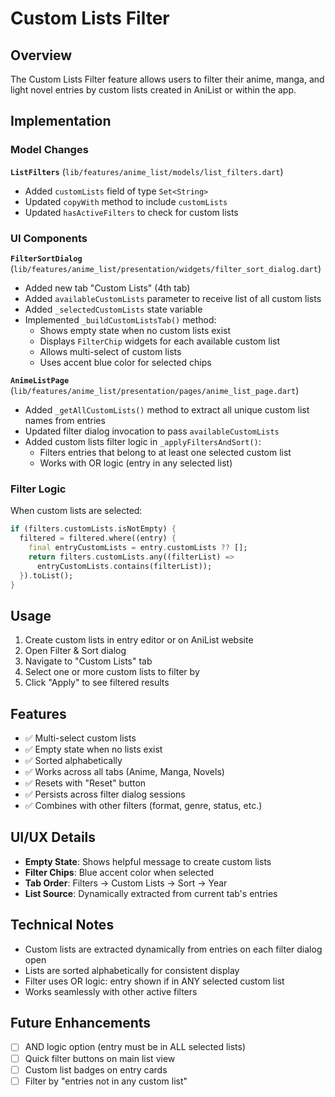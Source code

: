 # Custom Lists Filter

## Overview

The Custom Lists Filter feature allows users to filter their anime, manga, and light novel entries by custom lists created in AniList or within the app.

## Implementation

### Model Changes

**`ListFilters`** (`lib/features/anime_list/models/list_filters.dart`)
- Added `customLists` field of type `Set<String>`
- Updated `copyWith` method to include `customLists`
- Updated `hasActiveFilters` to check for custom lists

### UI Components

**`FilterSortDialog`** (`lib/features/anime_list/presentation/widgets/filter_sort_dialog.dart`)
- Added new tab "Custom Lists" (4th tab)
- Added `availableCustomLists` parameter to receive list of all custom lists
- Added `_selectedCustomLists` state variable
- Implemented `_buildCustomListsTab()` method:
  - Shows empty state when no custom lists exist
  - Displays `FilterChip` widgets for each available custom list
  - Allows multi-select of custom lists
  - Uses accent blue color for selected chips

**`AnimeListPage`** (`lib/features/anime_list/presentation/pages/anime_list_page.dart`)
- Added `_getAllCustomLists()` method to extract all unique custom list names from entries
- Updated filter dialog invocation to pass `availableCustomLists`
- Added custom lists filter logic in `_applyFiltersAndSort()`:
  - Filters entries that belong to at least one selected custom list
  - Works with OR logic (entry in any selected list)

### Filter Logic

When custom lists are selected:
```dart
if (filters.customLists.isNotEmpty) {
  filtered = filtered.where((entry) {
    final entryCustomLists = entry.customLists ?? [];
    return filters.customLists.any((filterList) => 
      entryCustomLists.contains(filterList));
  }).toList();
}
```

## Usage

1. Create custom lists in entry editor or on AniList website
2. Open Filter & Sort dialog
3. Navigate to "Custom Lists" tab
4. Select one or more custom lists to filter by
5. Click "Apply" to see filtered results

## Features

- ✅ Multi-select custom lists
- ✅ Empty state when no lists exist
- ✅ Sorted alphabetically
- ✅ Works across all tabs (Anime, Manga, Novels)
- ✅ Resets with "Reset" button
- ✅ Persists across filter dialog sessions
- ✅ Combines with other filters (format, genre, status, etc.)

## UI/UX Details

- **Empty State**: Shows helpful message to create custom lists
- **Filter Chips**: Blue accent color when selected
- **Tab Order**: Filters → Custom Lists → Sort → Year
- **List Source**: Dynamically extracted from current tab's entries

## Technical Notes

- Custom lists are extracted dynamically from entries on each filter dialog open
- Lists are sorted alphabetically for consistent display
- Filter uses OR logic: entry shown if in ANY selected custom list
- Works seamlessly with other active filters

## Future Enhancements

- [ ] AND logic option (entry must be in ALL selected lists)
- [ ] Quick filter buttons on main list view
- [ ] Custom list badges on entry cards
- [ ] Filter by "entries not in any custom list"
